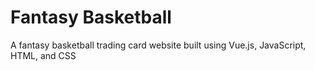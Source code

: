 # Fantasy Basketball
A fantasy basketball trading card website built using Vue.js, JavaScript, HTML, and CSS
